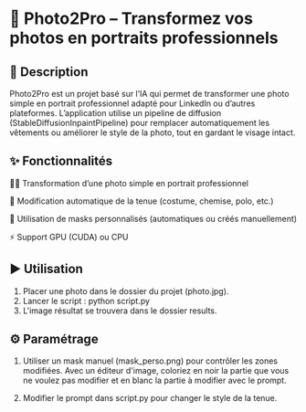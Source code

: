 # 📸 Photo2Pro – Transformez vos photos en portraits professionnels 

## 🚀 Description

Photo2Pro est un projet basé sur l’IA qui permet de transformer une photo simple en portrait professionnel adapté pour LinkedIn ou d’autres plateformes.
L’application utilise un pipeline de diffusion (StableDiffusionInpaintPipeline) pour remplacer automatiquement les vêtements ou améliorer le style de la photo, tout en gardant le visage intact.

## ✨ Fonctionnalités

🧑‍💼 Transformation d’une photo simple en portrait professionnel

👔 Modification automatique de la tenue (costume, chemise, polo, etc.)

🎨 Utilisation de masks personnalisés (automatiques ou créés manuellement)

⚡ Support GPU (CUDA) ou CPU

## ▶️ Utilisation

1. Placer une photo dans le dossier du projet (photo.jpg).
2. Lancer le script : python script.py
3. L'image résultat se trouvera dans le dossier results.

## ⚙️ Paramétrage

1. Utiliser un mask manuel (mask_perso.png) pour contrôler les zones modifiées.
Avec un éditeur d'image, coloriez en noir la partie que vous ne voulez pas modifier et en blanc la partie à modifier avec le prompt.

2. Modifier le prompt dans script.py pour changer le style de la tenue.




